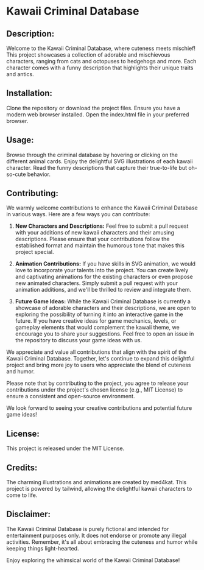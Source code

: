 # Kawaii Criminal Database

## Description:
Welcome to the Kawaii Criminal Database, where cuteness meets mischief! This project showcases a collection of adorable and mischievous characters, ranging from cats and octopuses to hedgehogs and more. Each character comes with a funny description that highlights their unique traits and antics.

## Installation:
Clone the repository or download the project files.
Ensure you have a modern web browser installed.
Open the index.html file in your preferred browser.

## Usage:
Browse through the criminal database by hovering or clicking on the different animal cards.
Enjoy the delightful SVG illustrations of each kawaii character.
Read the funny descriptions that capture their true-to-life but oh-so-cute behavior.

## Contributing:
We warmly welcome contributions to enhance the Kawaii Criminal Database in various ways. Here are a few ways you can contribute:

1. **New Characters and Descriptions:** Feel free to submit a pull request with your additions of new kawaii characters and their amusing descriptions. Please ensure that your contributions follow the established format and maintain the humorous tone that makes this project special.

2. **Animation Contributions:** If you have skills in SVG animation, we would love to incorporate your talents into the project. You can create lively and captivating animations for the existing characters or even propose new animated characters. Simply submit a pull request with your animation additions, and we'll be thrilled to review and integrate them.

3. **Future Game Ideas:** While the Kawaii Criminal Database is currently a showcase of adorable characters and their descriptions, we are open to exploring the possibility of turning it into an interactive game in the future. If you have creative ideas for game mechanics, levels, or gameplay elements that would complement the kawaii theme, we encourage you to share your suggestions. Feel free to open an issue in the repository to discuss your game ideas with us.

We appreciate and value all contributions that align with the spirit of the Kawaii Criminal Database. Together, let's continue to expand this delightful project and bring more joy to users who appreciate the blend of cuteness and humor.

Please note that by contributing to the project, you agree to release your contributions under the project's chosen license (e.g., MIT License) to ensure a consistent and open-source environment.

We look forward to seeing your creative contributions and potential future game ideas!

## License:
This project is released under the MIT License.

## Credits:
The charming illustrations and animations are created by med4kat.
This project is powered by tailwind, allowing the delightful kawaii characters to come to life.

## Disclaimer:
The Kawaii Criminal Database is purely fictional and intended for entertainment purposes only. It does not endorse or promote any illegal activities. Remember, it's all about embracing the cuteness and humor while keeping things light-hearted.

Enjoy exploring the whimsical world of the Kawaii Criminal Database!
